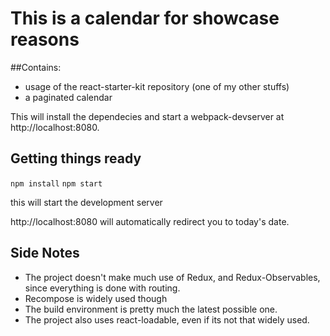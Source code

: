 # This is a calendar for showcase reasons

##Contains:
* usage of the react-starter-kit repository (one of my other stuffs)
* a paginated calendar

This will install the dependecies and start a webpack-devserver at http://localhost:8080.

## Getting things ready
```npm install```
```npm start```

this will start the development server

http://localhost:8080 will automatically redirect you to today's date.

## Side Notes
* The project doesn't make much use of Redux, and Redux-Observables, since everything is done with routing.
* Recompose is widely used though
* The build environment is pretty much the latest possible one.
* The project also uses react-loadable, even if its not that widely used.
